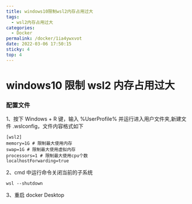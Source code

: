 ```yaml
---
title: windows10限制wsl2内存占用过大
tags:
  - wsl2内存占用过大
categories:
  - Docker
permalink: /docker/1ia4ywxvot
date: 2022-03-06 17:50:15
sticky: 4
top: 4
---
```


# windows10 限制 wsl2 内存占用过大

### 配置文件

1、按下 Windows + R 键，输入 %UserProfile% 并运行进入用户文件夹,新建文件 .wslconfig，文件内容格式如下

```
[wsl2]
memory=1G # 限制最大使用内存
swap=1G # 限制最大使用虚拟内存
processors=1 # 限制最大使用cpu个数
localhostForwarding=true
```

2、cmd 中运行命令关闭当前的子系统

```
wsl --shutdown
```

3、重启 docker Desktop
